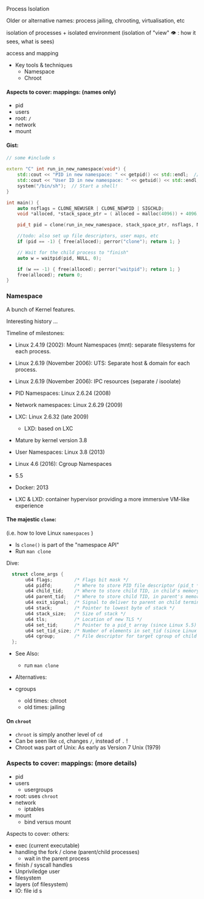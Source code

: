 Process Isolation

Older or alternative names: process jailing, chrooting, virtualisation, etc

isolation of processes + isolated environment (isolation of "view" 👁️ : how it sees, what is sees)

access and mapping

* Key tools & techniques
   * Namespace
   * Chroot

#### Aspects to cover: mappings: (names only)
* pid
* users
* root: `/`
* network
* mount

#### Gist:
```cpp
// some #include s

extern "C" int run_in_new_namespace(void*) {
    std::cout << "PID in new namespace: " << getpid() << std::endl;  // Will be 1!
    std::cout << "User ID in new namespace: " << getuid() << std::endl;
    system("/bin/sh");  // Start a shell!
}

int main() {
    auto nsflags = CLONE_NEWUSER | CLONE_NEWPID | SIGCHLD;
    void *alloced, *stack_space_ptr = ( alloced = malloc(4096)) + 4096;  // Stack grows downward

    pid_t pid = clone(run_in_new_namespace, stack_space_ptr, nsflags, NULL);

    //todo: also set up file descriptors, user maps, etc
    if (pid == -1) { free(alloced); perror("clone"); return 1; }

    // Wait for the child process to "finish"
    auto w = waitpid(pid, NULL, 0);

    if (w == -1) { free(alloced); perror("waitpid"); return 1; }
    free(alloced); return 0;
}
```

### Namespace

A bunch of
Kernel features.

Interesting history ...

Timeline of milestones:
* Linux 2.4.19 (2002): Mount Namespaces (mnt): separate filesystems for each process.
* Linux 2.6.19 (November 2006): UTS: Separate host & domain for each process.
* Linux 2.6.19 (November 2006): IPC resources (separate / isoolate)
* PID Namespaces: Linux 2.6.24 (2008)
* Network namespaces: Linux 2.6.29 (2009)
* LXC: Linux 2.6.32 (late 2009)
   * LXD: based on LXC
* Mature by kernel version 3.8
* User Namespaces: Linux 3.8 (2013)
* Linux 4.6 (2016): Cgroup Namespaces
* 5.5
* Docker: 2013

* LXC & LXD: container hypervisor providing a more immersive VM-like experience


#### The majestic `clone`:
(i.e. how to love Linux `namespaces` )

* Is `clone()` is part of the "namespace API"
* Run `man clone`

Dive:
```C
  struct clone_args {
       u64 flags;        /* Flags bit mask */
       u64 pidfd;        /* Where to store PID file descriptor (pid_t *) */
       u64 child_tid;    /* Where to store child TID, in child's memory (pid_t *) */
       u64 parent_tid;   /* Where to store child TID, in parent's memory (int *) */
       u64 exit_signal;  /* Signal to deliver to parent on child termination */
       u64 stack;        /* Pointer to lowest byte of stack */
       u64 stack_size;   /* Size of stack */
       u64 tls;          /* Location of new TLS */
       u64 set_tid;      /* Pointer to a pid_t array (since Linux 5.5) */
       u64 set_tid_size; /* Number of elements in set_tid (since Linux 5.5) */
       u64 cgroup;       /* File descriptor for target cgroup of child (since Linux 5.7) */
  };
```

* See Also:
   * run `man clone`

* Alternatives:
* cgroups
   * old times: chroot
   * old times: jailing

#### On `chroot`
* `chroot` is simply another level of `cd`
* Can be seen like `cd`, changes `/`, instead of `.` !
* Chroot was part of Unix: As early as Version 7 Unix (1979)

### Aspects to cover: mappings: (more details)
* pid
* users
   * usergroups
* root: uses `chroot`
* network
   * iptables
* mount
   * bind versus mount

Aspects to cover: others:
* exec (current executable)
* handling the fork / clone (parent/child processes)
   * wait in the parent process
* finish / syscall handles
* Unpriviledge user
* filesystem
* layers (of filesystem)
* IO: file id s
